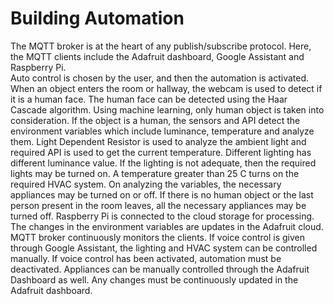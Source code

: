 # Building Automation

The MQTT broker is at the heart of any publish/subscribe protocol. Here, the MQTT clients include the Adafruit dashboard, Google Assistant and Raspberry Pi.   
Auto control is chosen by the user, and then the automation is activated. When an object enters the room or hallway, the webcam is used to detect if it is a human face. The human face can be detected using the Haar Cascade algorithm. Using machine learning, only human object is taken into consideration.
 If the object is a human, the sensors and API detect the environment variables which include luminance, temperature and analyze them. Light Dependent Resistor is used to analyze the ambient light and required API is used to get the current temperature. Different lighting has different luminance value. If the lighting is not adequate, then the required lights may be turned on.
 A temperature greater than 25 C turns on the required HVAC system. On analyzing the variables, the necessary appliances may be turned on or off. If there is no human object or the last person present in the room leaves, all the necessary appliances may be turned off.
 Raspberry Pi is connected to the cloud storage for processing.  The changes in the environment variables are updates in the Adafruit cloud.
MQTT broker continuously monitors the clients. If voice control is given through Google Assistant, the lighting and HVAC system can be controlled manually. If voice control has been activated, automation must be deactivated. Appliances can be manually controlled through the Adafruit Dashboard as well. Any changes must be continuously updated in the Adafruit dashboard.
